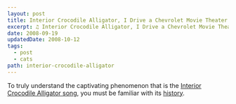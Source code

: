 ```yaml
---
layout: post
title: Interior Crocodile Alligator, I Drive a Chevrolet Movie Theater
excerpt: ♫ Interior Crocodile Alligator, I Drive a Chevrolet Movie Theater ♫
date: 2008-09-19
updatedDate: 2008-10-12
tags:
  - post
  - cats
path: interior-crocodile-alligator
---
```


To truly understand the captivating phenomenon that is the [Interior Crocodile Alligator song](https://www.youtube.com/watch?v=0OEbuDP5Yys), you must be familiar with its [history](https://youtu.be/UXQ38gUsB20).

